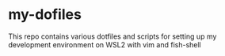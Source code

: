 # my-dofiles
This repo contains various dotfiles and scripts for setting up my development environment on WSL2 with vim and fish-shell
